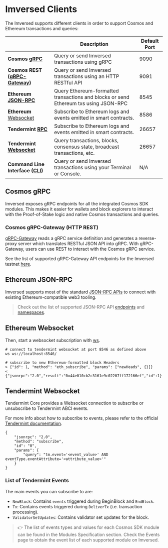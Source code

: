# Imversed Clients

The Imversed supports different clients in order to support Cosmos and Ethereum transactions and queries:

| | Description | Default Port |
| --- | --- | ---|
| **Cosmos** [**gRPC**](https://docs.imversed.com/developers/clients.html#cosmos-grpc) | Query or send Imversed transactions using gRPC | 9090 |
| **Cosmos REST (**[**gRPC-Gateway**](https://docs.imversed.com/developers/clients.html#cosmos-grpc-gateway)**)** | Query or send Imversed transactions using an HTTP RESTful API | 9091 |
| **Ethereum** [**JSON-RPC**](https://docs.imversed.com/developers/clients.html#ethereum-json-rpc) | Query Ethereum-formatted transactions and blocks or send Ethereum txs using JSON-RPC | 8545
| **Ethereum** [Websocket](https://docs.imversed.com/developers/clients.html#ethereum-websocket) | Subscribe to Ethereum logs and events emitted in smart contracts. | 8586 |
| **Tendermint** [**RPC**](https://docs.imversed.com/developers/clients.html#tendermint-rpc) | Subscribe to Ethereum logs and events emitted in smart contracts. | 26657 |
| **Tendermint** [**Websocket**](https://docs.imversed.com/developers/clients.html#tendermint-websocket) | Query transactions, blocks, consensus state, broadcast transactions, etc. | 26657 |
| **Command Line Interface (**[**CLI**](https://docs.imversed.com/developers/clients.html#cli)**)** | Query or send Imversed transactions using your Terminal or Console. | N/A |

## Cosmos gRPC
Imversed exposes gRPC endpoints for all the integrated Cosmos SDK modules. This makes it easier for wallets and block explorers to interact with the Proof-of-Stake logic and native Cosmos transactions and queries.

### Cosmos gRPC-Gateway (HTTP REST)
[gRPC-Gateway](https://grpc-ecosystem.github.io/grpc-gateway/) reads a gRPC service definition and generates a reverse-proxy server which translates RESTful JSON API into gRPC. With gRPC-Gateway, users can use REST to interact with the Cosmos gRPC service.

See the list of supported gRPC-Gateway API endpoints for the Imversed testnet [here](https://docs.imversed.com/modules/erc20/08_clients.html#queries-2).

## Ethereum JSON-RPC
Imversed supports most of the standard [JSON-RPC APIs](https://docs.imversed.com/developers/json-rpc/server.html) to connect with existing Ethereum-compatible web3 tooling.

> Check out the list of supported JSON-RPC API [endpoints](https://docs.imversed.com/developers/json-rpc/endpoints.html) and [namespaces](https://docs.imversed.com/developers/json-rpc/namespaces.html).

## Ethereum Websocket
Then, start a websocket subscription with [ws](https://github.com/hashrocket/ws).

```text
# connect to tendermint websocket at port 8546 as defined above
ws ws://localhost:8546/

# subscribe to new Ethereum-formatted block Headers
> {"id": 1, "method": "eth_subscribe", "params": ["newHeads", {}]}
< {"jsonrpc":"2.0","result":"0x44e010cb2c3161e9c02207ff172166ef","id":1}
```

## Tendermint Websocket
Tendermint Core provides a Websocket connection to subscribe or unsubscribe to Tendermint ABCI events.

For more info about how to subscribe to events, please refer to the official [Tendermint documentation](https://docs.tendermint.com/v0.34/tendermint-core/subscription.html).

```text
{
    "jsonrpc": "2.0",
    "method": "subscribe",
    "id": "0",
    "params": {
        "query": "tm.event='<event_value>' AND eventType.eventAttribute='<attribute_value>'"
    }
}
```

### List of Tendermint Events
The main events you can subscribe to are:

* `NewBlock`: Contains `events` triggered during BeginBlock and `EndBlock`.
* `Tx`: Contains events triggered during `DeliverTx` (i.e. transaction processing).
* `ValidatorSetUpdates`: Contains validator set updates for the block.

> 👉 The list of events types and values for each Cosmos SDK module can be found in the Modules Specification section. Check the Events page to obtain the event list of each supported module on Imversed.